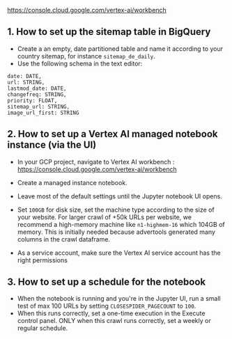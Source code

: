 

https://console.cloud.google.com/vertex-ai/workbench


## 1. How to set up the sitemap table in BigQuery

*  Create a an empty, date partitioned table and name it according to your country sitemap, for instance <code>sitemap_de_daily</code>.
* Use the following schema in the text editor: 
```
date: DATE,
url: STRING,
lastmod_date: DATE,
changefreq: STRING,
priority: FLOAT,
sitemap_url: STRING,
image_url_first: STRING
```

## 2. How to set up a Vertex AI managed notebook instance (via the UI)

* In your GCP project, navigate to Vertex AI workbench : <https://console.cloud.google.com/vertex-ai/workbench>
* Create a managed instance notebook.

* Leave most of the default settings until the Jupyter notebook UI opens.
* Set <code>100GB</code> for disk size, set the machine type according to the size of your website. For larger crawl of +50k URLs per website, we recommend a high-memory machine like <code>n1-highmem-16</code> which 104GB of memory. This is initially needed because advertools generated many columns in the crawl dataframe.
* As a service account, make sure the Vertex AI service account has the right permissions



## 3. How to set up a schedule for the notebook

* When the notebook is running and you're in the Jupyter UI, run a small test of max 100 URLs by setting <code>CLOSESPIDER_PAGECOUNT</code> to <code>100</code>. 
* When this runs correctly, set a one-time execution in the Execute control panel. ONLY when this crawl runs correctly, set a weekly or regular schedule.